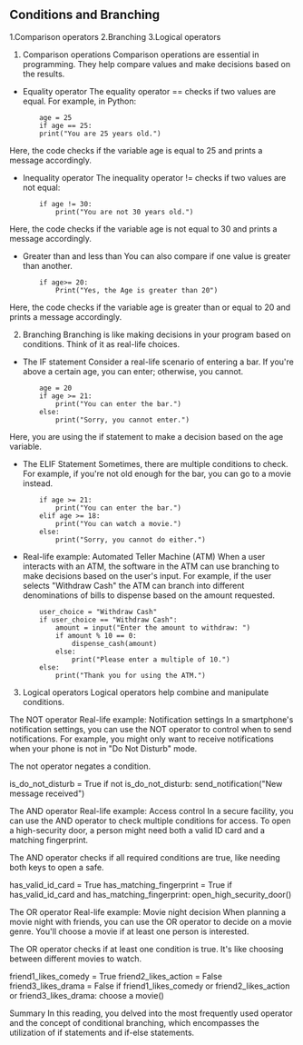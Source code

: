 ## Conditions and Branching

1.Comparison operators
2.Branching
3.Logical operators

1. Comparison operations
Comparison operations are essential in programming. They help compare values and make decisions based on the results.
- Equality operator
The equality operator == checks if two values are equal. For example, in Python:

          age = 25
          if age == 25:
          print("You are 25 years old.")
    
Here, the code checks if the variable age is equal to 25 and prints a message accordingly.

- Inequality operator
The inequality operator != checks if two values are not equal:

          if age != 30:
              print("You are not 30 years old.")
              
Here, the code checks if the variable age is not equal to 30 and prints a message accordingly.

- Greater than and less than
You can also compare if one value is greater than another.

          if age>= 20:
              Print("Yes, the Age is greater than 20")

Here, the code checks if the variable age is greater than or equal to 20 and prints a message accordingly.

2. Branching
Branching is like making decisions in your program based on conditions. Think of it as real-life choices.

- The IF statement
Consider a real-life scenario of entering a bar. If you're above a certain age, you can enter; otherwise, you cannot.

          age = 20
          if age >= 21:
              print("You can enter the bar.")
          else:
              print("Sorry, you cannot enter.")
    
Here, you are using the if statement to make a decision based on the age variable.

- The ELIF Statement
Sometimes, there are multiple conditions to check. For example, if you're not old enough for the bar, you can go to a movie instead.

          if age >= 21:
              print("You can enter the bar.")
          elif age >= 18:
              print("You can watch a movie.")
          else:
              print("Sorry, you cannot do either.")
    
- Real-life example: Automated Teller Machine (ATM)
When a user interacts with an ATM, the software in the ATM can use branching to make decisions based on the user's input. For example, if the user selects "Withdraw Cash" the ATM can branch into different denominations of bills to dispense based on the amount requested.

          user_choice = "Withdraw Cash"
          if user_choice == "Withdraw Cash":
              amount = input("Enter the amount to withdraw: ")
              if amount % 10 == 0:
                  dispense_cash(amount)
              else:
                  print("Please enter a multiple of 10.")
          else:
              print("Thank you for using the ATM.")

3. Logical operators
Logical operators help combine and manipulate conditions.

The NOT operator
Real-life example: Notification settings
In a smartphone's notification settings, you can use the NOT operator to control when to send notifications. For example, you might only want to receive notifications when your phone is not in "Do Not Disturb" mode.

The not operator negates a condition.

is_do_not_disturb = True
if not is_do_not_disturb:
    send_notification("New message received")

The AND operator
Real-life example: Access control
In a secure facility, you can use the AND operator to check multiple conditions for access. To open a high-security door, a person might need both a valid ID card and a matching fingerprint.

The AND operator checks if all required conditions are true, like needing both keys to open a safe.

has_valid_id_card = True
has_matching_fingerprint = True
if has_valid_id_card and has_matching_fingerprint:
    open_high_security_door()

The OR operator
Real-life example: Movie night decision
When planning a movie night with friends, you can use the OR operator to decide on a movie genre. You'll choose a movie if at least one person is interested.

The OR operator checks if at least one condition is true. It's like choosing between different movies to watch.

friend1_likes_comedy = True
friend2_likes_action = False
friend3_likes_drama = False
if friend1_likes_comedy or friend2_likes_action or friend3_likes_drama:
    choose a movie()
    
Summary
In this reading, you delved into the most frequently used operator and the concept of conditional branching, which encompasses the utilization of if statements and if-else statements.
